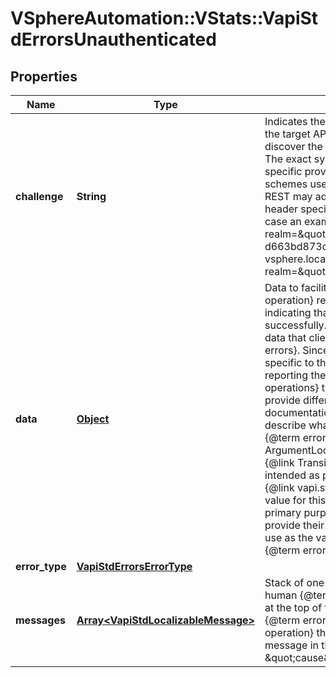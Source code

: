 # VSphereAutomation::VStats::VapiStdErrorsUnauthenticated

## Properties
Name | Type | Description | Notes
------------ | ------------- | ------------- | -------------
**challenge** | **String** | Indicates the authentication challenges applicable to the target API provider. It can be used by a client to discover the correct authentication scheme to use. The exact syntax of the value is defined by the specific provider, the protocol and authentication schemes used. &lt;p&gt; For example, a provider using REST may adhere to the WWW-Authenticate HTTP header specification, RFC7235, section 4.1. In this case an example challenge value may be: SIGN realm&#x3D;\&quot;27da1358-2ba4-11e9-b210-d663bd873d93\&quot;,sts&#x3D;\&quot;http://vcenter/sso?vsphere.local\&quot;, Basic realm&#x3D;\&quot;vCenter\&quot; | [optional] 
**data** | [**Object**](.md) | Data to facilitate clients responding to the {@term operation} reporting a standard {@term error} to indicating that it was unable to complete successfully. &lt;p&gt; {@term Operations} may provide data that clients can use when responding to {@term errors}.  Since the data that clients need may be specific to the context of the {@term operation} reporting the {@term error}, different {@term operations} that report the same {@term error} may provide different data in the {@term error}.  The documentation for each each {@term operation} will describe what, if any, data it provides for each {@term error} it reports. The {@link ArgumentLocations}, {@link FileLocations}, and {@link TransientIndication} {@term structures} are intended as possible values for this {@term field}.  {@link vapi.std.DynamicID} may also be useful as a value for this {@term field} (although that is not its primary purpose).  Some {@term services} may provide their own specific {@term structures} for use as the value of this {@term field} when reporting {@term errors} from their {@term operations}. | [optional] 
**error_type** | [**VapiStdErrorsErrorType**](VapiStdErrorsErrorType.md) |  | [optional] 
**messages** | [**Array&lt;VapiStdLocalizableMessage&gt;**](VapiStdLocalizableMessage.md) | Stack of one or more localizable messages for human {@term error} consumers. &lt;p&gt; The message at the top of the stack (first in the list) describes the {@term error} from the perspective of the {@term operation} the client invoked. Each subsequent message in the stack describes the \&quot;cause\&quot; of the prior message. | 


